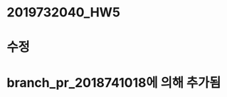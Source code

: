 # 2019732040_HW5
# 수정
<!--stackedit_data:
eyJoaXN0b3J5IjpbMTIxODQ5OTg0XX0=
-->

# branch_pr_2018741018에 의해 추가됨